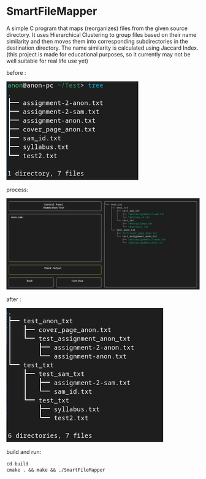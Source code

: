 # SmartFileMapper

A simple C program that maps (reorganizes) files from the given source directory.
It uses Hierarchical Clustering to group files based on their name similarity and then moves them into corresponding subdirectories in the destination directory.
The name similarity is calculated using Jaccard Index.
(this project is made for educational purposes, so it currently may not be well suitable for real life use yet)


before : 

![original](images/prev.png)

process: 

![process](images/process.png)

after : 

![result](images/result.png)

build and run:
```
cd build
cmake . && make && ./SmartFileMapper
```